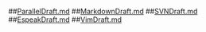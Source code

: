 ##[ParallelDraft.md](ParallelDraft.md)
##[MarkdownDraft.md](MarkdownDraft.md)
##[SVNDraft.md](SVNDraft.md)
##[EspeakDraft.md](EspeakDraft.md)
##[VimDraft.md](VimDraft.md)
